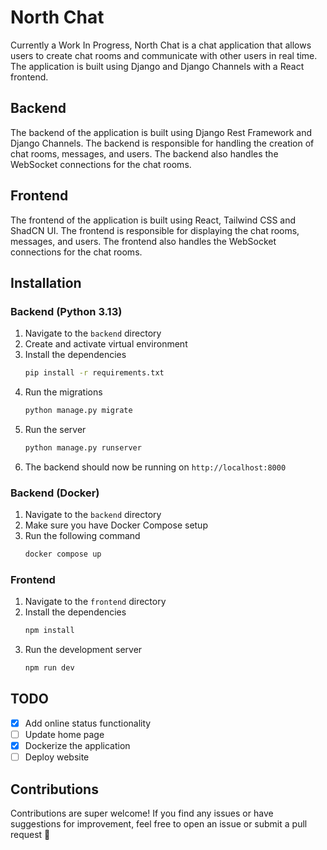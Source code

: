 # North Chat

Currently a Work In Progress, North Chat is a chat application that allows users to create chat rooms and communicate with other users in real time. The application is built using Django and Django Channels with a React frontend.

## Backend

The backend of the application is built using Django Rest Framework and Django Channels. The backend is responsible for handling the creation of chat rooms, messages, and users. The backend also handles the WebSocket connections for the chat rooms.

## Frontend

The frontend of the application is built using React, Tailwind CSS and ShadCN UI. The frontend is responsible for displaying the chat rooms, messages, and users. The frontend also handles the WebSocket connections for the chat rooms.

## Installation

### Backend (Python 3.13)

1. Navigate to the `backend` directory
2. Create and activate virtual environment
3. Install the dependencies
    ```bash
    pip install -r requirements.txt
    ```
4. Run the migrations
    ```bash
    python manage.py migrate
    ```
5. Run the server
    ```bash
    python manage.py runserver
    ```
6. The backend should now be running on `http://localhost:8000`

### Backend (Docker)

1. Navigate to the `backend` directory
2. Make sure you have Docker Compose setup
3. Run the following command
    ```bash
    docker compose up
    ```

### Frontend

1. Navigate to the `frontend` directory
2. Install the dependencies
    ```bash
    npm install
    ```
3. Run the development server
    ```bash
    npm run dev
    ```

## TODO

- [x] Add online status functionality
- [ ] Update home page
- [x] Dockerize the application
- [ ] Deploy website

## Contributions

Contributions are super welcome! If you find any issues or have suggestions for improvement, feel free to open an issue or submit a pull request 🤗
